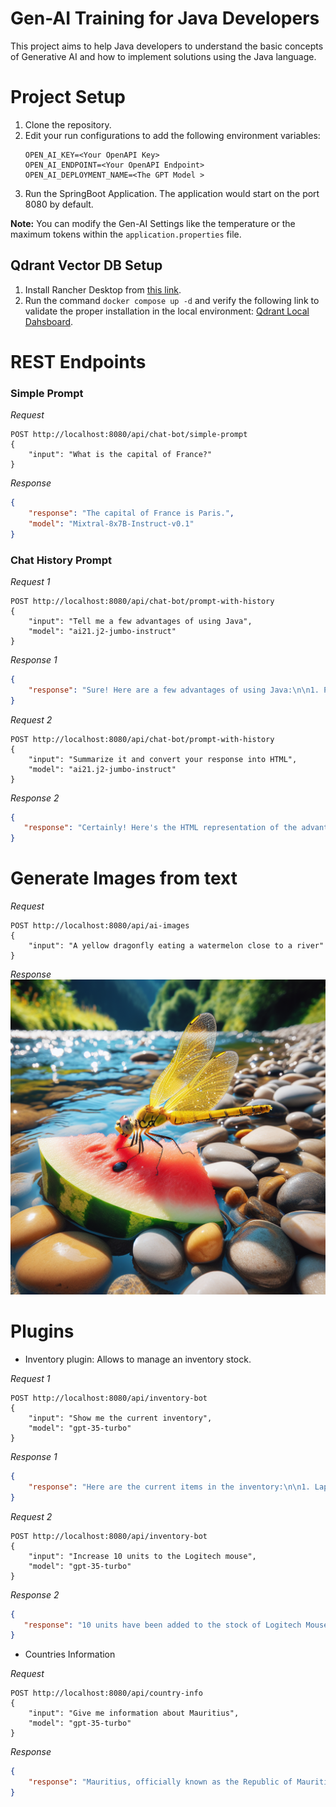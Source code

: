 # Gen-AI Training for Java Developers

This project aims to help Java developers to understand the basic concepts of
Generative AI and how to implement solutions using the Java language.

# Project Setup
1. Clone the repository.
2. Edit your run configurations to add the following environment variables:
   ```
   OPEN_AI_KEY=<Your OpenAPI Key>
   OPEN_AI_ENDPOINT=<Your OpenAPI Endpoint>
   OPEN_AI_DEPLOYMENT_NAME=<The GPT Model >
   ```
3. Run the SpringBoot Application. The application would start on the port 8080 by default.

**Note:** You can modify the Gen-AI Settings like the temperature or the maximum
    tokens within the `application.properties` file.

## Qdrant Vector DB Setup
1. Install Rancher Desktop from
   [this link](https://github.com/rancher-sandbox/rancher-desktop/releases).
2. Run the command `docker compose up -d` and verify the following link to
   validate the proper installation in the local environment:
   [Qdrant Local Dahsboard](http://localhost:6333/dashboard).

# REST Endpoints
### Simple Prompt
_Request_
```
POST http://localhost:8080/api/chat-bot/simple-prompt
{
    "input": "What is the capital of France?"
}
```
_Response_
```json
{
    "response": "The capital of France is Paris.",
    "model": "Mixtral-8x7B-Instruct-v0.1"
}
```

### Chat History Prompt
_Request 1_
```
POST http://localhost:8080/api/chat-bot/prompt-with-history
{
    "input": "Tell me a few advantages of using Java",
    "model": "ai21.j2-jumbo-instruct"
}
```
_Response 1_
```json
{
    "response": "Sure! Here are a few advantages of using Java:\n\n1. Platform independence: Java programs are compiled into bytecode, which can run on any platform with a Java Virtual Machine (JVM). This cross-platform compatibility makes Java a popular choice for building enterprise-level applications.\n\n2. Object-oriented programming: Java follows the object-oriented programming paradigm, which promotes modular and reusable code. This helps in building robust and scalable applications.\n\n3. Rich API: Java provides a vast collection of pre-built libraries and APIs, ranging from graphics rendering to networking and database connectivity. These APIs save development time and effort by providing ready-to-use solutions.\n\n4. Memory management: Java uses automatic garbage collection, which helps in managing memory allocation and deallocation. Developers don't need to worry about manual memory management, improving efficiency and reducing the likelihood of memory leaks.\n\n5. Strong community support: Java has a large and active community of developers, which means you can find extensive documentation, forums, and resources to learn, troubleshoot, and collaborate on Java projects.\n\n6. Security: Java has built-in security features, such as sandboxing, that protect against malicious activities. It also supports cryptography and secure socket layers (SSL) for secure communication.\n\nThese advantages are just a glimpse of what Java offers. It is a versatile language used in a variety of domains, including web development, mobile app development, and enterprise software."
}
```

_Request 2_
```
POST http://localhost:8080/api/chat-bot/prompt-with-history
{
    "input": "Summarize it and convert your response into HTML",
    "model": "ai21.j2-jumbo-instruct"
}
```
_Response 2_
```json
{
   "response": "Certainly! Here's the HTML representation of the advantages of using Java:\n\n```html\n<h3>Advantages of Using Java:</h3>\n<ol>\n  <li><strong>Platform independence:</strong> Java programs can run on any platform with a JVM.</li>\n  <li><strong>Object-oriented programming:</strong> Java promotes modular and reusable code through its OOP paradigm.</li>\n  <li><strong>Rich API:</strong> Java provides a wide range of pre-built libraries and APIs.</li>\n  <li><strong>Memory management:</strong> Java uses automatic garbage collection, reducing the need for manual memory management.</li>\n  <li><strong>Strong community support:</strong> Java has an active community of developers, offering extensive resources and support.</li>\n  <li><strong>Security:</strong> Java has built-in security features, such as sandboxing and support for encryption.</li>\n</ol>\n```\n\nFeel free to modify or style the HTML code as necessary."
}
```

# Generate Images from text
_Request_
```
POST http://localhost:8080/api/ai-images
{
    "input": "A yellow dragonfly eating a watermelon close to a river"
}
```
_Response_
![image](images/image_example.png)


# Plugins

- Inventory plugin: Allows to manage an inventory stock.

_Request 1_
```
POST http://localhost:8080/api/inventory-bot
{
    "input": "Show me the current inventory",
    "model": "gpt-35-turbo"
}
```
_Response 1_
```json
{
    "response": "Here are the current items in the inventory:\n\n1. Laptop HP - Current Stock: 10, Maximum Stock: 50\n2. Mouse Logitech - Current Stock: 105, Maximum Stock: 200\n3. Monitor Asus - Current Stock: 15, Maximum Stock: 40"
}
```

_Request 2_
```
POST http://localhost:8080/api/inventory-bot
{
    "input": "Increase 10 units to the Logitech mouse",
    "model": "gpt-35-turbo"
}
```
_Response 2_
```json
{
   "response": "10 units have been added to the stock of Logitech Mouse. The current stock of Logitech Mouse is now 115 units."
}
```

- Countries Information

_Request_
```
POST http://localhost:8080/api/country-info
{
    "input": "Give me information about Mauritius",
    "model": "gpt-35-turbo"
}
```
_Response_
```json
{
    "response": "Mauritius, officially known as the Republic of Mauritius, is an island nation located in the Eastern Africa region of Africa. Here is some information about Mauritius:\n\n- Common Name: Mauritius\n- Official Name: Republic of Mauritius\n- Native Name: Maurice (French), Moris (Mauritian Creole)\n- Capital: Port Louis\n- Region: Africa\n- Subregion: Eastern Africa\n- Population: Approximately 1,265,740\n- Area: 2,040 square kilometers\n- Language: The official languages are English and French, with Mauritian Creole being widely spoken.\n- Currency: Mauritian Rupee (MUR)\n- Timezone: UTC+04:00\n- Calling Code: +230\n- Internet TLD: .mu\n- Flag: 🇲🇺\n\nIf you need more specific information or have any other questions, feel free to ask!"
}
```